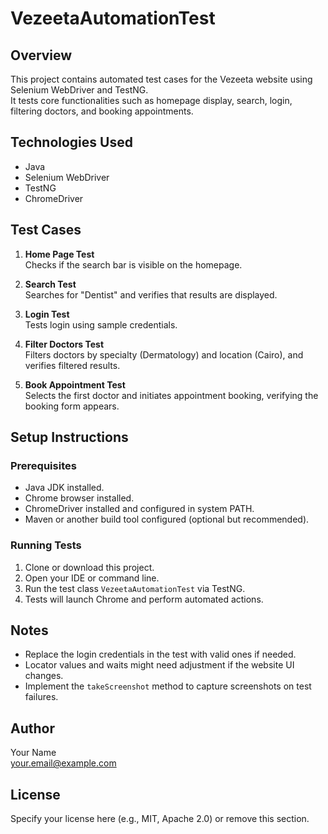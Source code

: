 # VezeetaAutomationTest

## Overview
This project contains automated test cases for the Vezeeta website using Selenium WebDriver and TestNG.  
It tests core functionalities such as homepage display, search, login, filtering doctors, and booking appointments.

## Technologies Used
- Java
- Selenium WebDriver
- TestNG
- ChromeDriver

## Test Cases

1. **Home Page Test**  
   Checks if the search bar is visible on the homepage.

2. **Search Test**  
   Searches for "Dentist" and verifies that results are displayed.

3. **Login Test**  
   Tests login using sample credentials.

4. **Filter Doctors Test**  
   Filters doctors by specialty (Dermatology) and location (Cairo), and verifies filtered results.

5. **Book Appointment Test**  
   Selects the first doctor and initiates appointment booking, verifying the booking form appears.

## Setup Instructions

### Prerequisites
- Java JDK installed.
- Chrome browser installed.
- ChromeDriver installed and configured in system PATH.
- Maven or another build tool configured (optional but recommended).

### Running Tests
1. Clone or download this project.  
2. Open your IDE or command line.  
3. Run the test class `VezeetaAutomationTest` via TestNG.  
4. Tests will launch Chrome and perform automated actions.

## Notes
- Replace the login credentials in the test with valid ones if needed.  
- Locator values and waits might need adjustment if the website UI changes.  
- Implement the `takeScreenshot` method to capture screenshots on test failures.

## Author
Your Name  
your.email@example.com

## License
Specify your license here (e.g., MIT, Apache 2.0) or remove this section.
